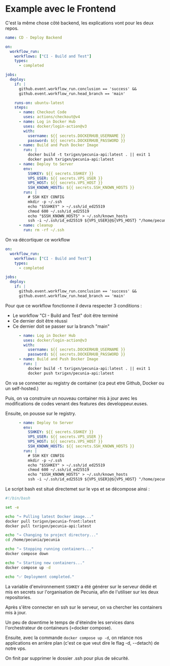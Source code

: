 # Example avec le Frontend

C'est la même chose côté backend, les explications vont pour les deux repos.

```yaml
name: CD - Deploy Backend

on:
  workflow_run:
    workflows: ["CI - Build and Test"]
    types:
      - completed

jobs:
  deploy:
    if: |
      github.event.workflow_run.conclusion == 'success' &&
      github.event.workflow_run.head_branch == 'main'

    runs-on: ubuntu-latest
    steps:
      - name: Checkout Code
        uses: actions/checkout@v4
      - name: Log in Docker Hub
        uses: docker/login-action@v3
        with:
          username: ${{ secrets.DOCKERHUB_USERNAME }}
          password: ${{ secrets.DOCKERHUB_PASSWORD }}
      - name: Build and Push Docker Image
        run: |
          docker build -t txrigxn/pecunia-api:latest . || exit 1
          docker push txrigxn/pecunia-api:latest
      - name: Deploy to Server
        env:
          SSHKEY: ${{ secrets.SSHKEY }}
          VPS_USER: ${{ secrets.VPS_USER }}
          VPS_HOST: ${{ secrets.VPS_HOST }}
          SSH_KNOWN_HOSTS: ${{ secrets.SSH_KNOWN_HOSTS }}
        run: |
          # SSH KEY CONFIG
          mkdir -p ~/.ssh
          echo "$SSHKEY" > ~/.ssh/id_ed25519
          chmod 600 ~/.ssh/id_ed25519
          echo "$SSH_KNOWN_HOSTS" > ~/.ssh/known_hosts
          ssh -i ~/.ssh/id_ed25519 ${VPS_USER}@${VPS_HOST} "/home/pecunia/pecunia/deploy.sh"
      - name: cleanup
        run: rm -rf ~/.ssh

```
On va décortiquer ce workflow

```yaml
on:
  workflow_run:
    workflows: ["CI - Build and Test"]
    types:
      - completed

jobs:
  deploy:
    if: |
      github.event.workflow_run.conclusion == 'success' &&
      github.event.workflow_run.head_branch == 'main'
```

Pour que ce workflow fonctionne il devra respecter 3 conditions :

- Le workflow "CI - Build and Test" doit être terminé
- Ce dernier doit être réussi
- Ce dernier doit se passer sur la branch "main"

```yaml
      - name: Log in Docker Hub
        uses: docker/login-action@v3
        with:
          username: ${{ secrets.DOCKERHUB_USERNAME }}
          password: ${{ secrets.DOCKERHUB_PASSWORD }}
      - name: Build and Push Docker Image
        run: |
          docker build -t txrigxn/pecunia-api:latest . || exit 1
          docker push txrigxn/pecunia-api:latest
```

On va se connecter au registry de container (ca peut etre Github, Docker ou un self-hosted.)

Puis, on va construire un nouveau container mis à jour avec les modifications de codes venant des features des developpeur.euses.

Ensuite, on pousse sur le registry.

```yaml
      - name: Deploy to Server
        env:
          SSHKEY: ${{ secrets.SSHKEY }}
          VPS_USER: ${{ secrets.VPS_USER }}
          VPS_HOST: ${{ secrets.VPS_HOST }}
          SSH_KNOWN_HOSTS: ${{ secrets.SSH_KNOWN_HOSTS }}
        run: |
          # SSH KEY CONFIG
          mkdir -p ~/.ssh
          echo "$SSHKEY" > ~/.ssh/id_ed25519
          chmod 600 ~/.ssh/id_ed25519
          echo "$SSH_KNOWN_HOSTS" > ~/.ssh/known_hosts
          ssh -i ~/.ssh/id_ed25519 ${VPS_USER}@${VPS_HOST} "/home/pecunia/pecunia/deploy.sh"
```

Le script bash est situé directemet sur le vps et se décompose ainsi :

```bash
#!/bin/bash

set -e

echo "→ Pulling latest Docker image..."
docker pull txrigxn/pecunia-front:latest
docker pull txrigxn/pecunia-api:latest

echo "→ Changing to project directory..."
cd /home/pecunia/pecunia

echo "→ Stopping running containers..."
docker compose down

echo "→ Starting new containers..."
docker compose up -d

echo "✅ Deployment completed."
```

La variable d'environnement `SSHKEY` a été générer sur le serveur dédié et mis en secrets sur l'organisation de Pecunia, afin de l'utiliser sur les deux repositories.

Après s'être connecter en ssh sur le serveur, on va chercher les containers mis à jour.

Un peu de downtime le temps de d'éteindre les services dans l'orchestrateur de containeurs (=docker compose).

Ensuite, avec la commande `docker compose up -d`, on relance nos applications en arrière plan (c'est ce que veut dire le flag -d, --detach) de notre vps.

On finit par supprimer le dossier .ssh pour plus de sécurité.
